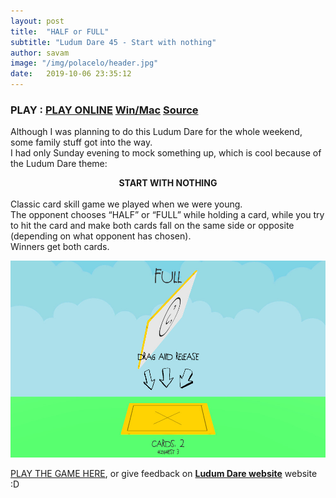 ```yaml
---
layout: post
title:  "HALF or FULL"
subtitle: "Ludum Dare 45 - Start with nothing"
author: savam
image: "/img/polacelo/header.jpg"
date:   2019-10-06 23:35:12
---
```


### PLAY : [PLAY ONLINE](https://sava.ninja/polacelo-0.1/) [Win/Mac](https://gamejolt.com/dashboard/games/443252/packages/452135) [Source](https://github.com/SavaMinic/polacelo)

Although I was planning to do this Ludum Dare for the whole weekend, some family stuff got into the way. <br />
I had only Sunday evening to mock something up, which is cool because of the Ludum Dare theme:

**<center>START WITH NOTHING</center>**
<br />
Classic card skill game we played when we were young. <br />
The opponent chooses “HALF” or “FULL” while holding a card, while you try to hit the card and make both cards fall on the same side or opposite (depending on what opponent has chosen). <br />
Winners get both cards. <br />

<div>
<img class="def_image" src="/img/polacelo/shot1.jpg" />
</div>

[PLAY THE GAME HERE](https://sava.ninja/polacelo-0.1/), or give feedback on **[Ludum Dare website](https://ldjam.com/events/ludum-dare/45/half-or-full)** website :D
